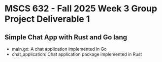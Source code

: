 # MSCS 632 - Fall 2025 Week 3 Group Project Deliverable 1
## Simple Chat App with Rust and Go lang

- main.go: A chat application implemented in Go
- chat_application: Chat application package implemented in Rust
